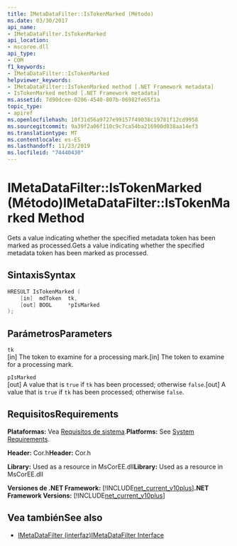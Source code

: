 ```yaml
---
title: IMetaDataFilter::IsTokenMarked (Método)
ms.date: 03/30/2017
api_name:
- IMetaDataFilter.IsTokenMarked
api_location:
- mscoree.dll
api_type:
- COM
f1_keywords:
- IMetaDataFilter::IsTokenMarked
helpviewer_keywords:
- IMetaDataFilter::IsTokenMarked method [.NET Framework metadata]
- IsTokenMarked method [.NET Framework metadata]
ms.assetid: 7d90dcee-0206-4540-807b-06982fe65f1a
topic_type:
- apiref
ms.openlocfilehash: 10f31d56a9727e99157f49038c19781f12cd9958
ms.sourcegitcommit: 9a39f2a06f110c9c7ca54ba216900d038aa14ef3
ms.translationtype: MT
ms.contentlocale: es-ES
ms.lasthandoff: 11/23/2019
ms.locfileid: "74440430"
---
```

# <a name="imetadatafilteristokenmarked-method"></a><span data-ttu-id="aec2a-102">IMetaDataFilter::IsTokenMarked (Método)</span><span class="sxs-lookup"><span data-stu-id="aec2a-102">IMetaDataFilter::IsTokenMarked Method</span></span>
<span data-ttu-id="aec2a-103">Gets a value indicating whether the specified metadata token has been marked as processed.</span><span class="sxs-lookup"><span data-stu-id="aec2a-103">Gets a value indicating whether the specified metadata token has been marked as processed.</span></span>  
  
## <a name="syntax"></a><span data-ttu-id="aec2a-104">Sintaxis</span><span class="sxs-lookup"><span data-stu-id="aec2a-104">Syntax</span></span>  
  
```cpp  
HRESULT IsTokenMarked (  
    [in]  mdToken  tk,   
    [out] BOOL     *pIsMarked  
);  
```  
  
## <a name="parameters"></a><span data-ttu-id="aec2a-105">Parámetros</span><span class="sxs-lookup"><span data-stu-id="aec2a-105">Parameters</span></span>  
 `tk`  
 <span data-ttu-id="aec2a-106">[in] The token to examine for a processing mark.</span><span class="sxs-lookup"><span data-stu-id="aec2a-106">[in] The token to examine for a processing mark.</span></span>  
  
 `pIsMarked`  
 <span data-ttu-id="aec2a-107">[out] A value that is `true` if `tk` has been processed; otherwise `false`.</span><span class="sxs-lookup"><span data-stu-id="aec2a-107">[out] A value that is `true` if `tk` has been processed; otherwise `false`.</span></span>  
  
## <a name="requirements"></a><span data-ttu-id="aec2a-108">Requisitos</span><span class="sxs-lookup"><span data-stu-id="aec2a-108">Requirements</span></span>  
 <span data-ttu-id="aec2a-109">**Plataformas:** Vea [Requisitos de sistema](../../../../docs/framework/get-started/system-requirements.md).</span><span class="sxs-lookup"><span data-stu-id="aec2a-109">**Platforms:** See [System Requirements](../../../../docs/framework/get-started/system-requirements.md).</span></span>  
  
 <span data-ttu-id="aec2a-110">**Header:** Cor.h</span><span class="sxs-lookup"><span data-stu-id="aec2a-110">**Header:** Cor.h</span></span>  
  
 <span data-ttu-id="aec2a-111">**Library:** Used as a resource in MsCorEE.dll</span><span class="sxs-lookup"><span data-stu-id="aec2a-111">**Library:** Used as a resource in MsCorEE.dll</span></span>  
  
 <span data-ttu-id="aec2a-112">**Versiones de .NET Framework:** [!INCLUDE[net_current_v10plus](../../../../includes/net-current-v10plus-md.md)]</span><span class="sxs-lookup"><span data-stu-id="aec2a-112">**.NET Framework Versions:** [!INCLUDE[net_current_v10plus](../../../../includes/net-current-v10plus-md.md)]</span></span>  
  
## <a name="see-also"></a><span data-ttu-id="aec2a-113">Vea también</span><span class="sxs-lookup"><span data-stu-id="aec2a-113">See also</span></span>

- [<span data-ttu-id="aec2a-114">IMetaDataFilter (interfaz)</span><span class="sxs-lookup"><span data-stu-id="aec2a-114">IMetaDataFilter Interface</span></span>](../../../../docs/framework/unmanaged-api/metadata/imetadatafilter-interface.md)

